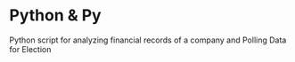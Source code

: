 # Python & Py
Python script for analyzing financial records of a company and Polling Data for Election 
